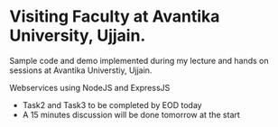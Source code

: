 # Visiting Faculty at Avantika University, Ujjain.
Sample code and demo implemented during my lecture and hands on sessions at Avantika Universtiy, Ujjain.


Webservices using NodeJS and ExpressJS
- Task2 and Task3 to be completed by EOD today
- A 15 minutes discussion will be done tomorrow at the start




